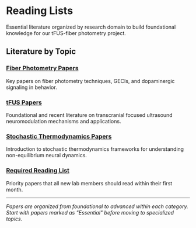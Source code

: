 # Reading Lists

Essential literature organized by research domain to build foundational knowledge for our tFUS-fiber photometry project.

## Literature by Topic

### [Fiber Photometry Papers](./fiber_photometry_papers)
Key papers on fiber photometry techniques, GECIs, and dopaminergic signaling in behavior.

### [tFUS Papers](./tFUS_papers)
Foundational and recent literature on transcranial focused ultrasound neuromodulation mechanisms and applications.

### [Stochastic Thermodynamics Papers](./stochastic_thermo_papers)
Introduction to stochastic thermodynamics frameworks for understanding non-equilibrium neural dynamics.

### [Required Reading List](./required_reading_list)
Priority papers that all new lab members should read within their first month.

---

*Papers are organized from foundational to advanced within each category. Start with papers marked as "Essential" before moving to specialized topics.*